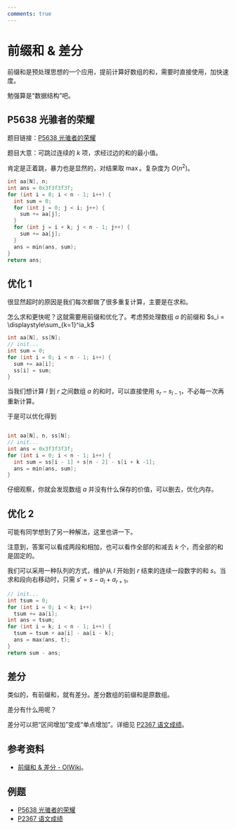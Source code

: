 ```yaml
---
comments: true
---
```


# 前缀和 & 差分

前缀和是预处理思想的一个应用，提前计算好数组的和，需要时直接使用，加快速度。

勉强算是“数据结构”吧。

## P5638 光骓者的荣耀

题目链接：[P5638 光骓者的荣耀](https://www.luogu.com.cn/problem/P5638)

题目大意：可跳过连续的 $k$ 项，求经过边的和的最小值。

肯定是正着跳，暴力也是显然的，对结果取 $\max$。复杂度为 $O(n^2)$。

```cpp
int aa[N], n;
int ans = 0x3f3f3f3f;
for (int i = 0; i < n - 1; i++) {
  int sum = 0;
  for (int j = 0; j < i; j++) {
    sum += aa[j];
  }
  for (int j = i + k; j < n - 1; j++) {
    sum += aa[j];
  }
  ans = min(ans, sum);
}
return ans;
```

## 优化 1

很显然超时的原因是我们每次都做了很多重复计算，主要是在求和。

怎么求和更快呢？这就需要用前缀和优化了。考虑预处理数组 $a$ 的前缀和 $s_i = \displaystyle\sum_{k=1}^ia_k$

```cpp
int aa[N], ss[N];
// init...
int sum = 0;
for (int i = 0; i < n - 1; i++) {
  sum += aa[i];
  ss[i] = sum;
}
```

当我们想计算 $l$ 到 $r$ 之间数组 $a$ 的和时，可以直接使用 $s_r-s_{l-1}$，不必每一次再重新计算。

于是可以优化得到

```cpp

int aa[N], n, ss[N];
// init...
int ans = 0x3f3f3f3f;
for (int i = 0; i < n - 1; i++) {
  int sum = ss[i - 1] + s[n - 2] - s[i + k -1];
  ans = min(ans, sum);
}
```

仔细观察，你就会发现数组 $a$ 并没有什么保存的价值，可以删去，优化内存。

## 优化 2

可能有同学想到了另一种解法，这里也讲一下。

注意到，答案可以看成两段和相加，也可以看作全部的和减去 $k$ 个，而全部的和是固定的。

我们可以采用一种队列的方式，维护从 $l$ 开始到 $r$ 结束的连续一段数字的和 $s$。当求和段向右移动时，只需 $s' = s - a_l + a_{r+1}$。

```cpp
// init...
int tsum = 0;
for (int i = 0; i < k; i++)
  tsum += aa[i];
int ans = tsum;
for (int i = k; i < n - 1; i++) {
  tsum = tsum + aa[i] - aa[i - k];
  ans = max(ans, t);
}
return sum - ans;
```

## 差分

类似的，有前缀和，就有差分。差分数组的前缀和是原数组。

差分有什么用呢？

差分可以把“区间增加”变成“单点增加”。详细见 [P2367 语文成绩](https://www.luogu.com.cn/problem/P2367)。

## 参考资料

- [前缀和 & 差分 - OIWiki](https://oi-wiki.org/basic/prefix-sum/)。

## 例题

- [P5638 光骓者的荣耀](https://www.luogu.com.cn/problem/P5638)
- [P2367 语文成绩](https://www.luogu.com.cn/problem/P2367)
